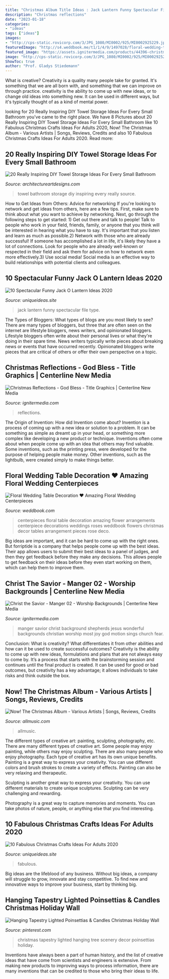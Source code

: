 ```yaml
---
title: "Christmas Album Title Ideas : Jack Lantern Funny Spectacular File Type"
description: "Christmas reflections"
date: "2023-01-18"
categories:
- "ideas"
tags: ["ideas"]
images:
- "http://cps-static.rovicorp.com/3/JPG_1080/MI0002/925/MI0002925229.jpg?partner=allrovi.com"
featuredImage: "http://s4.weddbook.me/t1/1/4/9/1497028/floral-wedding-table-decoration-amazing-floral-wedding-centerpieces.jpg"
featured_image: "https://assets.ignitermedia.com/products/44396-christmas-reflections-god-bless/preview/image"
image: "http://cps-static.rovicorp.com/3/JPG_1080/MI0002/925/MI0002925229.jpg?partner=allrovi.com"
ShowToc: true
author: "Prof. Gladys Stiedemann"
---
```



What is creative?
Creativity is a quality many people take for granted. It's something that we are all born with, and something that we can improve on through practice. creativity is the ability to come up with new ideas, or to change old ideas into something new. It can be used in different ways, but it's typically thought of as a kind of mental power.

	

		
looking for 20 Really Inspiring DIY Towel Storage Ideas For Every Small Bathroom you've came to the right place. We have 8 Pictures about 20 Really Inspiring DIY Towel Storage Ideas For Every Small Bathroom like 10 Fabulous Christmas Crafts Ideas For Adults 2020, Now! The Christmas Album - Various Artists | Songs, Reviews, Credits and also 10 Fabulous Christmas Crafts Ideas For Adults 2020. Read more:
		
    
## 20 Really Inspiring DIY Towel Storage Ideas For Every Small Bathroom

<img loading=lazy src="http://www.architectureartdesigns.com/wp-content/uploads/2016/06/15.jpg" onerror="this.onerror=null;this.src='https://tse4.mm.bing.net/th?id=OIP.vprh-oSva557E4m82z9mfgHaL6&amp;pid=15.1';" alt="20 Really Inspiring DIY Towel Storage Ideas For Every Small Bathroom">

_Source: architectureartdesigns.com_

>towel bathroom storage diy inspiring every really source. 

	

How to Get Ideas from Others: Advice for networking
If you're looking to network and get ideas from others, here are a few tips. First, make sure to think about what you want to achieve by networking. Next, go through the following steps to get started: 1) Get out there and talk to people! Talk to people who work in your field, friends, family, or anyone that you think will be interested in hearing what you have to say. It's important that you listen and learn as much as possible.2) Network with those who are already successful! If someone has accomplished a lot in life, it's likely they have a lot of connections. Look for people who are already well-known or respected in their field and ask them for advice on how to network even more effectively.3) Use social media! Social media is an effective way to build relationships with potential clients and colleagues.

    
## 10 Spectacular Funny Jack O Lantern Ideas 2020

<img loading=lazy src="https://www.uniqueideas.site/wp-content/uploads/make-a-minion-jack-o-lantern-or-painted-pumpkin-mama-bees-freebies.jpg" onerror="this.onerror=null;this.src='https://tse4.mm.bing.net/th?id=OIP.NMmy5MCQGvDf7JyMynUGywHaLI&amp;pid=15.1';" alt="10 Spectacular Funny Jack O Lantern Ideas 2020">

_Source: uniqueideas.site_

>jack lantern funny spectacular file type. 

	

The Types of Bloggers: What types of blogs are you most likely to see?
There are many types of bloggers, but three that are often seen on the internet are lifestyle bloggers, news writers, and opinionated bloggers. Lifestyle bloggers often write about their personal lives or what they're doing in their spare time. News writers typically write pieces about breaking news or events that have occurred recently. Opinionated bloggers write pieces that are critical of others or offer their own perspective on a topic.

    
## Christmas Reflections - God Bless - Title Graphics | Centerline New Media

<img loading=lazy src="https://assets.ignitermedia.com/products/44396-christmas-reflections-god-bless/preview/image" onerror="this.onerror=null;this.src='https://tse1.mm.bing.net/th?id=OIP.4RinaIKZiNGjDxyl24jESgHaEK&amp;pid=15.1';" alt="Christmas Reflections - God Bless - Title Graphics | Centerline New Media">

_Source: ignitermedia.com_

>reflections. 

	

The Origin of Invention: How did Invention come about?
Invention is a process of coming up with a new idea or solution to a problem. It can be something as simple as dreamt up in your head, or something more complex like developing a new product or technique. Inventions often come about when people come up with an idea that others may find valuable. Some inventions, such as the printing press, were developed for the purpose of helping people make money. Other inventions, such as the lightbulb, were created simply to make things better.

    
## Floral Wedding Table Decoration ♥ Amazing Floral Wedding Centerpieces

<img loading=lazy src="http://s4.weddbook.me/t1/1/4/9/1497028/floral-wedding-table-decoration-amazing-floral-wedding-centerpieces.jpg" onerror="this.onerror=null;this.src='https://tse2.mm.bing.net/th?id=OIP.Go3uk_Q9aHNhAwFIfjlo7wDHEs&amp;pid=15.1';" alt="Floral Wedding Table Decoration ♥ Amazing Floral Wedding Centerpieces">

_Source: weddbook.com_

>centerpieces floral table decoration amazing flower arrangements centerpiece decorations weddings roses weddbook flowers christmas decor tables arrangement pieces rose deco. 

	

Big ideas are important, and it can be hard to come up with the right ones. But forriptide is a company that helps people come up with the best ideas. Their app allows users to submit their best ideas to a panel of judges, and then they get feedback before they make any decisions. This allows people to get feedback on their ideas before they even start working on them, which can help them to improve them.

    
## Christ The Savior - Manger 02 - Worship Backgrounds | Centerline New Media

<img loading=lazy src="https://assets.ignitermedia.com/products/26982-christ-the-savior-manger-02/preview/image" onerror="this.onerror=null;this.src='https://tse3.mm.bing.net/th?id=OIP.KRtPJ0rPYVQUOqmLV45UcgHaEK&amp;pid=15.1';" alt="Christ the Savior - Manger 02 - Worship Backgrounds | Centerline New Media">

_Source: ignitermedia.com_

>manger savior christ background shepherds jesus wonderful backgrounds christian worship most joy god motion sings church fear. 

	

Conclusion: What is creativity? What differentiates it from other abilities and how can it be used to create successful outcomes?
Creativity is the ability to come up with new ideas, formulations and plans that are not always easy to come by. It’s a process that starts with the brainstorming session and continues until the final product is created. It can be used for good or bad outcomes, but creativity has a key advantage; it allows individuals to take risks and think outside the box.

    
## Now! The Christmas Album - Various Artists | Songs, Reviews, Credits

<img loading=lazy src="http://cps-static.rovicorp.com/3/JPG_1080/MI0002/925/MI0002925229.jpg?partner=allrovi.com" onerror="this.onerror=null;this.src='https://tse4.mm.bing.net/th?id=OIP.0V-TzPF4bHMehUJDkBPq6gHaHc&amp;pid=15.1';" alt="Now! The Christmas Album - Various Artists | Songs, Reviews, Credits">

_Source: allmusic.com_

>allmusic. 

	

The different types of creative art: painting, sculpting, photography, etc.
There are many different types of creative art. Some people may enjoy painting, while others may enjoy sculpting. There are also many people who enjoy photography. Each type of creative art has its own unique benefits.
Painting is a great way to express your creativity. You can use different colors and brush strokes to create a variety of effects. Painting can also be very relaxing and therapeutic.

Sculpting is another great way to express your creativity. You can use different materials to create unique sculptures. Sculpting can be very challenging and rewarding.

Photography is a great way to capture memories and moments. You can take photos of nature, people, or anything else that you find interesting.

    
## 10 Fabulous Christmas Crafts Ideas For Adults 2020

<img loading=lazy src="https://www.uniqueideas.site/wp-content/uploads/christmas-craft-ideas-for-children-to-make-craft-get-ideas-3.jpg" onerror="this.onerror=null;this.src='https://tse4.mm.bing.net/th?id=OIP.rrnX3MJm9SX3mSqj1NVcOAHaSS&amp;pid=15.1';" alt="10 Fabulous Christmas Crafts Ideas For Adults 2020">

_Source: uniqueideas.site_

>fabulous. 

	

Big ideas are the lifeblood of any business. Without big ideas, a company will struggle to grow, innovate and stay competitive. To find new and innovative ways to improve your business, start by thinking big.

    
## Hanging Tapestry Lighted Poinsettias &amp; Candles Christmas Holiday Wall

<img loading=lazy src="https://i.pinimg.com/736x/18/ba/3d/18ba3dbbd00c1aa9684ac84e9e9c11ea.jpg" onerror="this.onerror=null;this.src='https://tse3.mm.bing.net/th?id=OIP.84l1GyivFhFXFwfGKmX1jAHaKt&amp;pid=15.1';" alt="Hanging Tapestry Lighted Poinsettias &amp; Candles Christmas Holiday Wall">

_Source: pinterest.com_

>christmas tapestry lighted hanging tree scenery decor poinsettias holiday. 

	

Inventions have always been a part of human history, and the list of creative ideas that have come from scientists and engineers is extensive. From making new products to improving ways to process information, there are many inventions that can be credited to those who bring their ideas to life.

